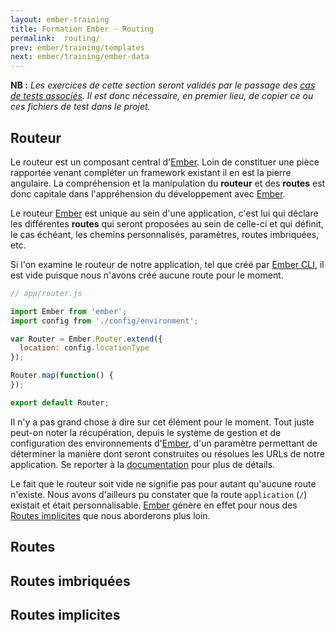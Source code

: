 ```yaml
---
layout: ember-training
title: Formation Ember - Routing
permalink:  routing/
prev: ember/training/templates
next: ember/training/ember-data
---
```


**NB :** *Les exercices de cette section seront validés par le passage des [cas de tests associés](https://github.com/bmeurant/ember-training/blob/master/tests/acceptance/02-routing-test.js).
Il est donc nécessaire, en premier lieu, de copier ce ou ces fichiers de test dans le projet.*

## Routeur

Le routeur est un composant central d'[Ember][ember]. Loin de constituer une pièce rapportée venant compléter un framework existant il en est la pierre angulaire. 
La compréhension et la manipulation du **routeur** et des **routes** est donc capitale dans l'appréhension du développement avec [Ember][ember].

Le routeur [Ember][ember] est unique au sein d'une application, c'est lui qui déclare les différentes **routes** qui seront proposées au sein de celle-ci et qui définit, le cas
échéant, les chemins personnalisés, paramètres, routes imbriquées, etc.

Si l'on examine le routeur de notre application, tel que créé par [Ember CLI][ember-cli], il est vide puisque nous n'avons créé aucune route pour le moment. 

```javascript
// app/router.js

import Ember from 'ember';
import config from './config/environment';

var Router = Ember.Router.extend({
  location: config.locationType
});

Router.map(function() {
});

export default Router;
```

Il n'y a pas grand chose à dire sur cet élément pour le moment. Tout juste peut-on noter la récupération, depuis le système de gestion et de configuration des environnements d'[Ember][ember],
d'un paramètre permettant de déterminer la manière dont seront construites ou résolues les URLs de notre application. Se reporter à la 
[documentation](http://emberjs.com/api/classes/Ember.Location.html) pour plus de détails.

Le fait que le routeur soit vide ne signifie pas pour autant qu'aucune route n'existe. Nous avons d'ailleurs pu constater que la route ``application`` (``/``) existait et était personnalisable.
[Ember][ember] génère en effet pour nous des [Routes implicites](#routes-implicites) que nous aborderons plus loin.

## Routes



## Routes imbriquées

## Routes implicites
 
[handlebars]: http://handlebarsjs.com/
[ember-cli]: http://www.ember-cli.com/
[ember]: http://emberjs.com/